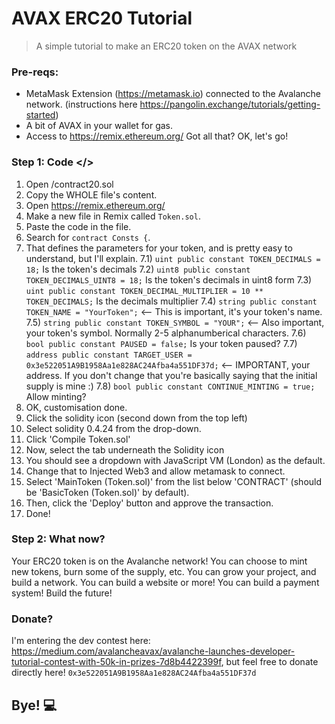 # AVAX ERC20 Tutorial
> A simple tutorial to make an ERC20 token on the AVAX network
### Pre-reqs:
 - MetaMask Extension (https://metamask.io) connected to the Avalanche network. (instructions here https://pangolin.exchange/tutorials/getting-started)
 - A bit of AVAX in your wallet for gas.
 - Access to https://remix.ethereum.org/
Got all that? OK, let's go!

### Step 1: Code </>
1) Open /contract20.sol
2) Copy the WHOLE file's content.
3) Open https://remix.ethereum.org/
4) Make a new file in Remix called `Token.sol`.
5) Paste the code in the file.
6) Search for `contract Consts {`.
7) That defines the parameters for your token, and is pretty easy to understand, but I'll explain.
7.1) `uint public constant TOKEN_DECIMALS = 18;` Is the token's decimals
7.2) `uint8 public constant TOKEN_DECIMALS_UINT8 = 18;` Is the token's decimals in uint8 form
7.3) `uint public constant TOKEN_DECIMAL_MULTIPLIER = 10 ** TOKEN_DECIMALS;` Is the decimals multiplier
7.4) `string public constant TOKEN_NAME = "YourToken";` <-- This is important, it's your token's name.
7.5) `string public constant TOKEN_SYMBOL = "YOUR";` <-- Also important, your token's symbol. Normally 2-5 alphanumberical characters. 
7.6) `bool public constant PAUSED = false;` Is your token paused?
7.7) `address public constant TARGET_USER = 0x3e522051A9B1958Aa1e828AC24Afba4a551DF37d;` <-- IMPORTANT, your address. If you don't change that you're basically saying that the initial supply is mine :)
7.8) `bool public constant CONTINUE_MINTING = true;` Allow minting?
8) OK, customisation done.
9) Click the solidity icon (second down from the top left)
10) Select solidity 0.4.24 from the drop-down.
11) Click 'Compile Token.sol'
12) Now, select the tab underneath the Solidity icon
13) You should see a dropdown with JavaScript VM (London) as the default.
14) Change that to Injected Web3 and allow metamask to connect.
15) Select 'MainToken (Token.sol)' from the list below 'CONTRACT' (should be 'BasicToken (Token.sol)' by default).
16) Then, click the 'Deploy' button and approve the transaction.
17) Done!
### Step 2: What now? 
Your ERC20 token is on the Avalanche network!
You can choose to mint new tokens, burn some of the supply, etc.
You can grow your project, and build a network.
You can build a website or more!
You can build a payment system!
Build the future!
### Donate?
I'm entering the dev contest here: https://medium.com/avalancheavax/avalanche-launches-developer-tutorial-contest-with-50k-in-prizes-7d8b4422399f, but feel free to donate directly here! `0x3e522051A9B1958Aa1e828AC24Afba4a551DF37d`
## Bye! 💻
